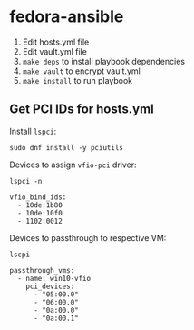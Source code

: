 # fedora-ansible
1. Edit hosts.yml file
2. Edit vault.yml file
3. `make deps` to install playbook dependencies
4. `make vault` to encrypt vault.yml
5. `make install` to run playbook

## Get PCI IDs for hosts.yml
Install `lspci`:
```
sudo dnf install -y pciutils
```

Devices to assign `vfio-pci` driver:
```
lspci -n
```
```
vfio_bind_ids:
  - 10de:1b80
  - 10de:10f0
  - 1102:0012
```

Devices to passthrough to respective VM:
```
lscpi
```
```
passthrough_vms:
  - name: win10-vfio
    pci_devices:
      - "05:00.0"
      - "06:00.0"
      - "0a:00.0"
      - "0a:00.1"
```
